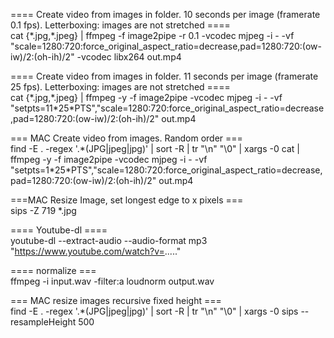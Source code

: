 ==== Create video from images in folder. 10 seconds per image (framerate 0.1 fps). Letterboxing: images are not stretched ====<br>
cat {\*.jpg,\*.jpeg} | ffmpeg -f image2pipe -r 0.1 -vcodec mjpeg -i - -vf "scale=1280:720:force_original_aspect_ratio=decrease,pad=1280:720:(ow-iw)/2:(oh-ih)/2" -vcodec libx264 out.mp4

==== Create video from images in folder. 11 seconds per image (framerate 25 fps). Letterboxing: images are not stretched ====
<br>
cat {\*.jpg,\*.jpeg} | ffmpeg -y -f image2pipe -vcodec mjpeg -i - -vf "setpts=11\*25*PTS","scale=1280:720:force_original_aspect_ratio=decrease,pad=1280:720:(ow-iw)/2:(oh-ih)/2" out.mp4

=== MAC Create video from images. Random order ===<br>
find -E . -regex '.\*(JPG|jpeg|jpg)' | sort -R | tr "\n" "\0" | xargs -0 cat | ffmpeg -y -f image2pipe -vcodec mjpeg -i - -vf "setpts=1\*25*PTS","scale=1280:720:force_original_aspect_ratio=decrease,pad=1280:720:(ow-iw)/2:(oh-ih)/2" out.mp4

===MAC Resize Image, set longest edge to x pixels ===<br>
sips -Z 719 *.jpg


==== Youtube-dl ====<br>
youtube-dl --extract-audio --audio-format mp3 "https://www.youtube.com/watch?v=....."


==== normalize ===<br>
ffmpeg -i input.wav -filter:a loudnorm output.wav

=== MAC resize images recursive fixed height ===<br>
find -E . -regex '.*(JPG|jpeg|jpg)' | sort -R | tr "\n" "\0" | xargs -0 sips --resampleHeight 500

